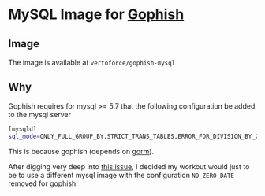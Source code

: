 # MySQL Image for [Gophish](https://github.com/gophish/gophish)

## Image

The image is available at `vertoforce/gophish-mysql`

## Why

Gophish requires for mysql >= 5.7 that the following configuration be added to the mysql server

```sh
[mysqld]
sql_mode=ONLY_FULL_GROUP_BY,STRICT_TRANS_TABLES,ERROR_FOR_DIVISION_BY_ZERO,NO_AUTO_CREATE_USER,NO_ENGINE_SUBSTITUTION
```

This is because gophish (depends on [gorm](https://github.com/jinzhu/gorm)).

After digging very deep into [this issue](https://github.com/gophish/gophish/issues/1638), I decided my workout would just to be to use a different mysql image with the configuration `NO_ZERO_DATE` removed for gophish.